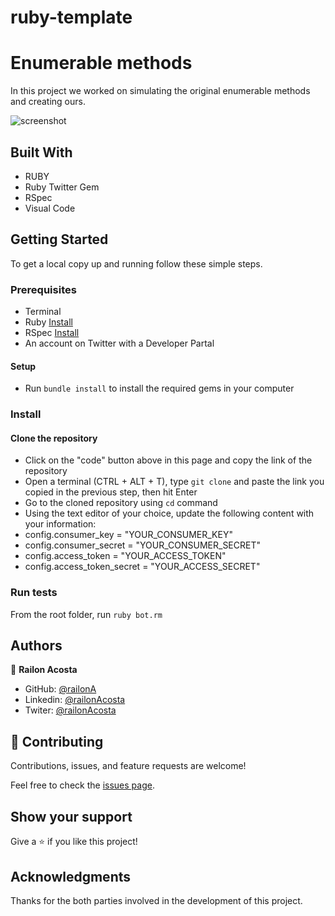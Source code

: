 # ruby-template
# Enumerable methods
 In this project we worked on simulating the original enumerable methods and creating ours.

![screenshot](./screenshot.png)
 
## Built With

- RUBY
- Ruby Twitter Gem
- RSpec
- Visual Code

## Getting Started

To get a local copy up and running follow these simple steps.

### Prerequisites

- Terminal
- Ruby [Install](https://www.theodinproject.com/courses/ruby-programming/lessons/installing-ruby-ruby-programming)
- RSpec [Install](https://www.theodinproject.com/courses/ruby-programming/lessons/introduction-to-rspec)
- An account on Twitter with a Developer Partal

#### Setup
- Run `bundle install` to install the required gems in your computer

### Install

#### Clone the repository
- Click on the "code" button above in this page and copy the link of the repository
- Open a terminal (CTRL + ALT + T), type `git clone` and paste the link you copied in the previous step, then hit Enter
- Go to the cloned repository using `cd` command
- Using the text editor of your choice, update the following content with your information:
-   config.consumer_key        = "YOUR_CONSUMER_KEY"
-  config.consumer_secret     = "YOUR_CONSUMER_SECRET"
-   config.access_token        = "YOUR_ACCESS_TOKEN"
-  config.access_token_secret = "YOUR_ACCESS_SECRET"


### Run tests

From the root folder, run `ruby bot.rm`



## Authors

👤 **Railon Acosta**
- GitHub: [@railonA](https://github.com/RailonA)
- Linkedin: [@railonAcosta](https://www.linkedin.com/in/railon-acosta-81265180/)
- Twiter: [@railonAcosta](https://twitter.com/RailonAcosta)

## 🤝 Contributing

Contributions, issues, and feature requests are welcome!

Feel free to check the [issues page](https://github.com/RailonA/Twitter-bot/issues).

## Show your support

Give a ⭐️ if you like this project!

## Acknowledgments

Thanks for the both parties involved in the development of this project.
